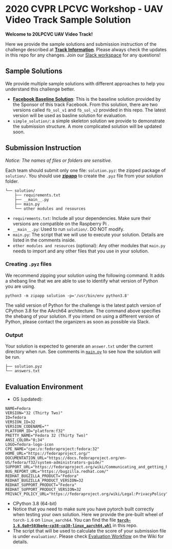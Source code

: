 # 2020 CVPR LPCVC Workshop - UAV Video Track Sample Solution
__Welcome to 20LPCVC UAV Video Track!__

Here we provide the sample solutions and submission instruction of the challenge described at **[Track Information](https://lpcv.ai/2020CVPR/video-track)**.
Please always check the updates in this repo for any changes. Join our [Slack workspace](lpcvc.slack.com) for any questions! 

## Sample Solutions
We provide multiple sample solutions with different approaches to help you understand this challenge better.
* **[Facebook Baseline Solution](https://github.com/sstsai-adl/workshops/tree/master/LPCV_2020/uav_video_challenge)**: This is the baseline solution provided by the Sponsor of this track Facebook. From this solution, there are two versions called `fb_sol_v1` and `fb_sol_v2` provided in this repo. The latest version will be used as basline solution for evaluation.
* `simple_solution/`: a simple skeleton solution we provide to demonstrate the submission structure. A more complicated solution will be updated soon.


## Submission Instruction
_Notice: The names of files or folders are sensitive._

Each team should submit only one file: `solution.pyz`: the zipped package of `solution/`. You should use __[zipapp](https://docs.python.org/3/library/zipapp.html)__ to create the `.pyz` file from your solution folder.
```
└── solution/
    ├── requirements.txt
    ├── __main__.py
    ├── main.py
    └── other modules and resources
```
* `requirements.txt`: Include all your dependencies. Make sure their versions are compatible on the Raspberry Pi .
* `__main__.py`: Used to run `solution/`. DO NOT modify.
* `main.py`: The script that we will use to execute your solution. Details are listed in the comments inside.
* `other modules and resources` (optional): Any other modules that `main.py` needs to import and any other files that you use in your solution.

### Creating `.pyz` files
We recommend zipping your solution using the following command. It adds a shebang line that we are able to use to identify what version of Python you are using.
```
python3 -m zipapp solution -p='/usr/bin/env python3.8'
```
The valid version of Python for the challenge is the latest patch version of CPython 3.8 for the AArch64 architecture. The command above specifies the shebang of your solution.
If you intend on using a different version of Python, please contact the organizers as soon as possible via Slack.

### Output
Your solution is expected to generate an `answer.txt` under the current directory when run. See comments in [`main.py`](simple_solution/main.py) to see how the solution will be run.
```
├── solution.pyz
└── answers.txt
```

## Evaluation Environment

* OS (updated):
```
NAME=Fedora
VERSION="32 (Thirty Two)"
ID=fedora
VERSION_ID=32
VERSION_CODENAME=""
PLATFORM_ID="platform:f32"
PRETTY_NAME="Fedora 32 (Thirty Two)"
ANSI_COLOR="0;34"
LOGO=fedora-logo-icon
CPE_NAME="cpe:/o:fedoraproject:fedora:32"
HOME_URL="https://fedoraproject.org/"
DOCUMENTATION_URL="https://docs.fedoraproject.org/en-US/fedora/f32/system-administrators-guide/"
SUPPORT_URL="https://fedoraproject.org/wiki/Communicating_and_getting_help"
BUG_REPORT_URL="https://bugzilla.redhat.com/"
REDHAT_BUGZILLA_PRODUCT="Fedora"
REDHAT_BUGZILLA_PRODUCT_VERSION=32
REDHAT_SUPPORT_PRODUCT="Fedora"
REDHAT_SUPPORT_PRODUCT_VERSION=32
PRIVACY_POLICY_URL="https://fedoraproject.org/wiki/Legal:PrivacyPolicy"
```
* CPython 3.8 (64-bit)
* Notice that you need to make sure you have pytorch built correctly when testing your own solution. Here we provide the pre-built wheel of `torch-1.6` on `linux_aarch64`. You can find the file **[`torch-1.6.0a0+503be4e-cp38-cp38-linux_aarch64.whl`](https://github.com/lpcvai/20LPCVC-Video_Track-Sample_Solution/blob/master/torch-1.6.0a0+503be4e-cp38-cp38-linux_aarch64.whl)** in this repo. 
* The script that will be used to calculate the score of your submission file is under `evaluation/`. Please check [Evaluation Workflow](https://github.com/lpcvai/20LPCVC-Video_Track-Sample_Solution/wiki/Evaluation-Workflow) on the Wiki for details.
